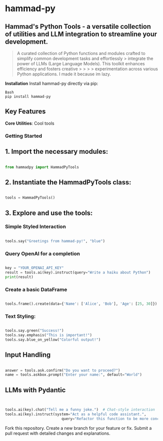 # hammad-py
## Hammad's Python Tools - a versatile collection of utilities and LLM integration to streamline your development.

> A curated collection of Python functions and modules crafted to simplify common development tasks and effortlessly > integrate the power of LLMs (Large Language Models). This toolkit enhances efficiency and fosters creative > > > > experimentation across various Python applications. I made it because im lazy.

**Installation**
Install hammad-py directly via pip:

```
Bash
pip install hammad-py
```

## Key Features

**Core Utilities**: Cool tools

### Getting Started

## 1. Import the necessary modules:

```python

from hammadpy import HammadPyTools

```

## 2. Instantiate the HammadPyTools class:

```python

tools = HammadPyTools()

```

## 3. Explore and use the tools:

### Simple Styled Interaction

```python

tools.say("Greetings from hammad-py!", "blue")

```

### Query OpenAI for a completion 

```python

key = "YOUR_OPENAI_API_KEY" 
result = tools.ai(key).instruct(query="Write a haiku about Python")
print(result)

```

### Create a basic DataFrame

```python

tools.frame().create(data={'Name': ['Alice', 'Bob'], 'Age': [25, 30]})


```

### Text Styling:

```python

tools.say.green("Success!")
tools.say.emphasis("This is important!")
tools.say.blue_on_yellow("Colorful output!")

```

## Input Handling

```python

answer = tools.ask.confirm("Do you want to proceed?")
name = tools.askbox.prompt("Enter your name:", default="World")

```

## LLMs with Pydantic

```python


tools.ai(key).chat("Tell me a funny joke.")  # Chat-style interaction
tools.ai(key).instruct(system="Act as a helpful code assistant.",
                          query="Refactor this function to be more concise.")

```

Fork this repository.
Create a new branch for your feature or fix.
Submit a pull request with detailed changes and explanations.
